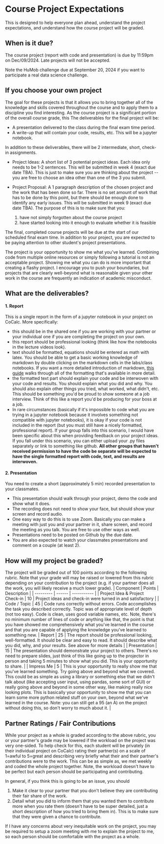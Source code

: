 # Course Project Expectations

This is designed to help everyone plan ahead, understand the project expectations, and understand how the course project will be graded.

## When is it due?
The course project (report with code and presentation) is due by 11:59pm on Dec/09/2024.  Late projects will not be accepted.

Note the HuMob challenge due at September 20, 2024 if you want to participate a real data science challenge.

## If you choose your own project
The goal for these projects is that it allows you to bring
together all of the knowledge and skills covered throughout
the course and to apply them to a discipline you find
interesting.  As the course project is a significant portion
of the overall course grade, this
The deliverables for the final project will be:

* A presentation delivered to the class during the final exam
  time period.
* A write-up that will contain your code, results, etc.
  This will be a jupyter notebook.

In addition to these deliverables, there will be 2 intermediate,
short, check-in assignments.

* Project Ideas:  A short list of 3 potential project ideas.
  Each idea only needs to be 1-2 sentences.  This will be
  submitted in week 4 (exact due date TBA).  This is just
  to make sure you are thinking about the project -- you
  are free to choose an idea other than one of the 3 you
  submit.
* Project Proposal:  A 1 paragraph description of the
  chosen project and the work that has been done so far.
  There is no set amount of work that has to be done by
  this point, but there should be enough done to identify
  any early issues.  This will be submitted in week 9
  (exact due date TBA).  The purpose of this is to
  make sure that you:

  1. have not simply forgotten about the course project
  2. have started looking into it enough to evaluate
     whether it is feasible

The final, completed course projects will be due at the start
of our scheduled final exam time.
In addition to your project, you are expected to be paying attention
to other student's project presentations.

The project is your opportunity to show me what you've learned.  Combining
code from multiple online resources or simply following a tutorial is not an acceptable
project.  Showing me what you can do is more important that creating a flashy project.
I encourage you to push your boundaries, but projects that are clearly well-beyond
what is reasonable given your other work in the course are frequently an indication
of academic misconduct.

## What are the deliverables?

#### 1. Report
This is a single report in the form of a jupyter notebook in your project on CoCalc.  More specifically:
   * this should be in the shared one if you are working with your partner or your individual one if you are completing the project on your own.
   * this report should be professional looking (think like how the notebooks in the lecture videos look).  
   * text should be formatted, equations should be entered as math with latex.  You should be able to get a basic working knowledge of markdown by double clicking on the markdown cells in the labs/class notebooks.  If you want a more detailed introduction of markdown, [this guide](https://jupyter.brynmawr.edu/services/public/dblank/Jupyter%20Notebook%20Users%20Manual.ipynb#4.-Using-Markdown-Cells-for-Writing) walks through all of the formatting that's available in more detail.
   * the formatted text part should explain your code and be interwoven with your code and results.  You should explain what you did and why.  You should also explain other things you tried, what worked, what didn't, etc.  This should be something you'd be proud to show someone at a job interview.  Think of this like a report you'd be producing for your boss at a job.
   * In rare circumstances (basically if it's impossible to code what you are trying in a jupyter notebook because it involves something not compatible with jupyter notebooks), it is okay if your code is not included in the report (but you must still have a nicely formatted, professional report).  If your group falls into this scenario, I would have been  specific about this when providing feedback on your project ideas.  If you fall under this scenario, you can either upload your .py files separately or link to something like github.  **All other groups that haven't received permission to have the code be separate will be expected to have the single formatted report with code, text, and results are interwoven.**

#### 2. Presentation
You need to create a short (approximately 5 min) recorded presentation to your classmates.
   * This presentation should walk through your project, demo the code and show what it does.
   * The recording does not need to show your face, but should show your screen and record audio.
   * One easy way to do this is to use Zoom.  Basically you can make a meeting with just you and your partner in it, share screen, and record the meeting as you talk.  You are free to use other ways as well.
   * Presentations need to be posted on Github by the due date.
   * You are also expected to watch your classmates presentations and comment on a couple (at least 2).

## How will my project be graded?
The project will be graded out of 100 points according to the following rubric.  Note that your grade will may be raised or lowered from this rubric depending on your contribution to the project (e.g. if your partner does all the work, you will likely receive a much lower grade).
| Component | Points | Description |
| --------- | ------ | ----------- |
| Project Idea & Project Check-in | 10 | Project ideas and check-in were turned in and satisfactory |
| Code / Topic | 45 | Code runs correctly without errors.  Code accomplishes the task you described correctly.  Topic was of appropriate level of depth (not too easy).  Code is clean, uses good variable names, etc.  Note, there's no minimum number of lines of code or anything like that, the point is that you have showed me comprehensively what you've learned in the course and that you are capable of applying the knowledge you've learned to something new.
| Report | 25 | The report should be professional looking, well-formatted.  It should be clear and easy to read.  It should describe what you did, why, and your results. See above for more details |
| Presentation | 15 | The presentation should demonstrate your project to others.  There's no need to prepare slides, just think of this like going up to the projector in person and taking 5 minutes to show what you did.  This is your opportunity to share. |
| Impress Me | 5 | This is your opportunity to really show me that you've learned something.  Try going above and beyond what we covered.  This could be as simple as using a library or something else that we didn't talk about (like accepting user input, using pandas, some sort of GUI) or really going above and beyond in some other way, like making really nice looking plots.  This is basically your opportunity to show me that you can learn some more python related stuff on your own, beyond what we've learned in the course.  Note:  you can still get a 95 (an A) on the project without doing this, so don't worry to much about it. |

## Partner Ratings / Fair Contributions
While your project as a whole is graded according to the above rubric, you or your partner's grade may be lowered if the workload on the project was very one-sided.  To help check for this, each student will be privately (in their individual project on CoCalc) rating their partner(s) on a scale of 1=awful to 5=great and describing very briefly what their and their partner's contributions were to the work.  This can be as simple as, we met weekly and coded the whole project together.  Note, the workload doesn't have to be perfect but each person should be participating and contributing.

In general, if you think this is going to be an issue, you should
1. Make it clear to your partner that you don't believe they are contributing their fair share of the work.  
2. Detail what you did to inform them that you wanted them to contribute more when you rate them (doesn't have to be super detailed, just a short description of how you tried to bring them in).  This is to make sure that they were given a chance to contribute.

If I have any concerns about very inequitable work on the project, you may be required to setup a zoom meeting with me to explain the project to me, so each person should be comfortable with the project as a whole.


